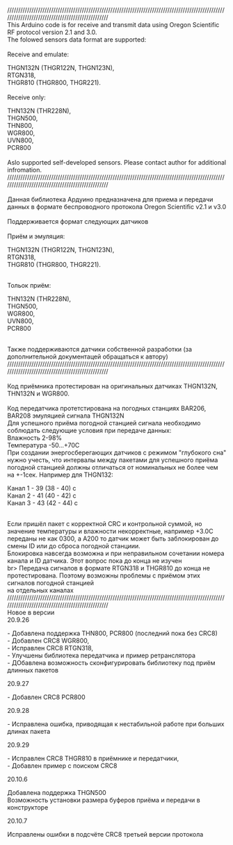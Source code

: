 /////////////////////////////////////////////////////////////////////////////////////////////////////////////////////////////////////////////////<br>
This Arduino code is for receive and transmit data using Oregon Scientific RF protocol version 2.1 and 3.0. <br>
The folowed sensors data format are supported:<br>
<br>
Receive and emulate:<br>
<dl>
THGN132N (THGR122N, THGN123N),<br>
RTGN318,<br>
THGR810 (THGR800, THGR221).<br>
</list>
<br>
Receive only:<br>
<dl>
THN132N (THR228N),<br>
THGN500,<br>
THN800,<br>
WGR800,<br>
UVN800,<br>
PCR800<br>
</list>
<br>
Aslo supported self-developed sensors. Please contact author for additional infromation.<br>
/////////////////////////////////////////////////////////////////////////////////////////////////////////////////////////////////////////////////<br>
<br>
Данная библиотека Ардуино предназначена для приема и передачи данных в формате беспроводного протокола Oregon Scientific v2.1 и v3.0<br>
<br>
Поддерживается формат следующих датчиков<br>
<br>
Приём и эмуляция:<br>
<dl>
THGN132N (THGR122N, THGN123N),<br>
RTGN318,<br>
THGR810 (THGR800, THGR221).<br>
</dl>
<br>
Тольок приём:<br>
<dl>
THN132N (THR228N),<br>
THGN500,<br>
WGR800,<br>	
UVN800,<br>
PCR800<br>
</dl>
<br>
Также поддерживаются датчики собственной разработки (за дополнительной документацей обращаться к автору)<br>
/////////////////////////////////////////////////////////////////////////////////////////////////////////////////////////////////////////////////<br>
<br>
Код приёмника протестирован на оригинальных датчиках THGN132N, THN132N и WGR800.<br>
<br>
Код передатчика протетстирована на погодных станциях BAR206, BAR208 эмуляцией сигнала THGN132N<br>
Для успешного приёма погодной станцией сигнала необходимо соблюдать следующие условия при передаче данных:<br>
Влажность 2-98%<br>
Температура -50...+70С<br>
При создании энергосберегающих датчиков с режимом "глубокого сна" нужно учесть, что интервалы между пакетами для успешного приёма погодной станцией 
должны отличаться от номинальных не более чем на +-1сек. Например для THGN132:<br>
<dl>
Канал 1 - 39 (38 - 40) c <br>
Канал 2 - 41 (40 - 42) c<br>
Канал 3 - 43 (42 - 44) c<br>
</dl>
<br>
Если пришёл пакет с корректной CRC и контрольной суммой, но значение температуры и влажности некорректные, например +3.0С переданы не как 0300, а A200
то датчик может быть заблокирован до смены ID или до сброса погодной станциии.<br>
Блокировка навсегда возможна и при неправильном сочетании номера канала и ID датчика. Этот вопрос пока до конца не изучен<br>
br>
Передача сигналов в формате RTGN318 и THGR810 до конца не протестирована. Поэтому возможны проблемы с приёмом этих сигналов погодной станцией<br>
на отдельных каналах<br>
/////////////////////////////////////////////////////////////////////////////////////////////////////////////////////////////////////////////////<br>
Новое в версии<br>
20.9.26 <br>
<dl>
- Добавлена поддержка THN800, PCR800 (последний пока без CRC8)<br>
- Добавлен CRC8 WGR800,<br>
- Исправлен CRC8 RTGN318,<br>
- Улучшены библиотека передатчика и пример ретранслятора<br>
- ДОбавлена возможность сконфигурировать библиотеку под приём длинных пакетов<br>
</dl>
20.9.27 <br>
<dl>
- Добавлен CRC8 PCR800<br>
</dl>
20.9.28 <br>
<dl>
- Исправлена ошибка, приводящая к нестабильной работе при больших длинах пакета<br>
</dl>
20.9.29 <br>
<dl>
- Исправлен CRC8 THGR810 в приёмнике и передатчики,<br>
- Добавлен пример с поиском CRC8<br>
</dl>
20.10.6 <br>
<dl>
Добавлена поддержка THGN500<br>
Возможность установки размера буферов приёма и передачи в конструкторе<br>
</dl>
20.10.7 <br>
<dl>
Исправлены ошибки в подсчёте CRC8 третьей версии протокола<br>
</dl>
